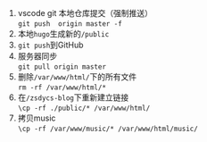  
1. vscode git 本地仓库提交（强制推送）  
```git push  origin master -f```
1. 本地```hugo```生成新的```/public```
1. ```git push```到GitHub
2. 服务器同步    
```git pull origin master```
3. 删除```/var/www/html/```下的所有文件  
```rm -rf /var/www/html/*```
3. 在```/zsdycs-blog```下重新建立链接  
```\cp -rf ./public/* /var/www/html/```
4. 拷贝music  
``` \cp -rf /var/www/music/* /var/www/html/music/ ```